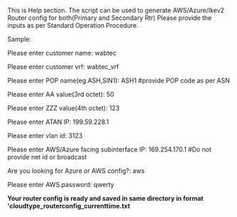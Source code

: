 This is Help section. The script can be used to generate AWS/Azure/Ikev2 Router config for both(Primary and Secondary Rtr) 
Please provide the inputs as per Standard Operation Procedure.

Sample:

Please enter customer name: wabtec

Please enter customer vrf: wabtec_vrf

Please enter POP name(eg.ASH,SIN1): ASH1			#provide POP code as per ASN

Please enter AA value(3rd octet): 50

Please enter ZZZ value(4th octet): 123

Please enter ATAN IP: 199.59.228.1

Please enter vlan id: 3123

Please enter AWS/Azure facing subinterface IP: 169.254.170.1	#Do not provide net id or broadcast

Are you looking for Azure or AWS config?: aws

Please enter AWS password: qwerty

****Your router config is ready and saved in same directory in format 'cloudtype_routerconfig_currenttime.txt****

